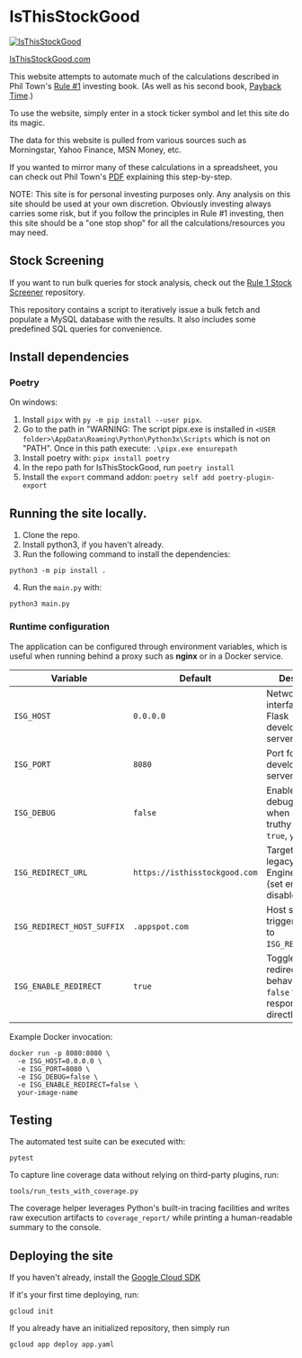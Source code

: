 # IsThisStockGood

[![IsThisStockGood](https://github.com/mrhappyasthma/IsThisStockGood/actions/workflows/python-app.yml/badge.svg)](https://github.com/mrhappyasthma/IsThisStockGood/actions)

[IsThisStockGood.com](http://www.isthisstockgood.com)

This website attempts to automate much of the calculations described in Phil Town's
[Rule #1](https://www.amazon.com/gp/product/0307336840?pf_rd_p=c2945051-950f-485c-b4df-15aac5223b10&pf_rd_r=WVNPVWRWTJ9E0QSDGWTH) investing book.
(As well as his second book, [Payback Time](https://www.amazon.com/Payback-Time-Outsmarting-Getting-Investments/dp/1847940641/).)

To use the website, simply enter in a stock ticker symbol and let this site do its magic.

The data for this website is pulled from various sources such as Morningstar, Yahoo
Finance, MSN Money, etc.

If you wanted to mirror many of these calculations in a spreadsheet, you can
check out Phil Town's [PDF](https://www.ruleoneinvesting.com/ExcelFormulas.pdf)
explaining this step-by-step.

NOTE: This site is for personal investing purposes only. Any analysis on this site
should be used at your own discretion. Obviously investing always carries some risk,
but if you follow the principles in Rule #1 investing, then this site should be a
"one stop shop" for all the calculations/resources you may need.

## Stock Screening

If you want to run bulk queries for stock analysis, check out the [Rule 1 Stock Screener](https://github.com/mrhappyasthma/Rule1-StockScreener) repository.

This repository contains a script to iteratively issue a bulk fetch and populate a MySQL database with the results. It also includes some predefined SQL queries for convenience.

## Install dependencies

### Poetry

On windows:

1. Install `pipx` with `py -m pip install --user pipx`.
2. Go to the path in "WARNING: The script pipx.exe is installed in `<USER folder>\AppData\Roaming\Python\Python3x\Scripts` which is not on "PATH". Once in this path execute: `.\pipx.exe ensurepath`
3. Install poetry with: `pipx install poetry`
4. In the repo path for IsThisStockGood, run `poetry install`
5. Install the `export` command addon: `poetry self add poetry-plugin-export`

## Running the site locally.

1. Clone the repo.
2. Install python3, if you haven't already.
3. Run the following command to install the dependencies:
```
python3 -m pip install .
```
4. Run the `main.py` with:
```
python3 main.py
```

### Runtime configuration

The application can be configured through environment variables, which is useful
when running behind a proxy such as **nginx** or in a Docker service.

| Variable | Default | Description |
| --- | --- | --- |
| `ISG_HOST` | `0.0.0.0` | Network interface for the Flask development server. |
| `ISG_PORT` | `8080` | Port for the Flask development server. |
| `ISG_DEBUG` | `false` | Enables Flask debug mode when set to a truthy value (`1`, `true`, `yes`, etc.). |
| `ISG_REDIRECT_URL` | `https://isthisstockgood.com` | Target URL for legacy App Engine redirects (set empty to disable). |
| `ISG_REDIRECT_HOST_SUFFIX` | `.appspot.com` | Host suffix that triggers a redirect to `ISG_REDIRECT_URL`. |
| `ISG_ENABLE_REDIRECT` | `true` | Toggle for redirect behaviour; set to `false` to serve responses directly. |

Example Docker invocation:

```
docker run -p 8080:8080 \
  -e ISG_HOST=0.0.0.0 \
  -e ISG_PORT=8080 \
  -e ISG_DEBUG=false \
  -e ISG_ENABLE_REDIRECT=false \
  your-image-name
```

## Testing

The automated test suite can be executed with:

```
pytest
```

To capture line coverage data without relying on third-party plugins, run:

```
tools/run_tests_with_coverage.py
```

The coverage helper leverages Python's built-in tracing facilities and writes raw execution
artifacts to `coverage_report/` while printing a human-readable summary to the console.

## Deploying the site

If you haven't already, install the [Google Cloud SDK](https://cloud.google.com/sdk/docs/install)

If it's your first time deploying, run:

```
gcloud init
```

If you already have an initialized repository, then simply run

```
gcloud app deploy app.yaml
```
